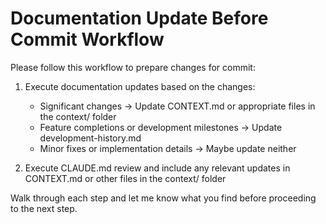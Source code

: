 # Documentation Update Before Commit Workflow

Please follow this workflow to prepare changes for commit:

1. Execute documentation updates based on the changes:
   - Significant changes → Update CONTEXT.md or appropriate files in the context/ folder
   - Feature completions or development milestones → Update development-history.md  
   - Minor fixes or implementation details → Maybe update neither

2. Execute CLAUDE.md review and include any relevant updates in CONTEXT.md or other files in the context/ folder

Walk through each step and let me know what you find before proceeding to the next step.
